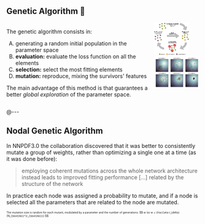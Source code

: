 ## Genetic Algorithm 🧬

<div style="display: flex">
  <div>
    <p>
      The genetic algorithm consists in:
    </p>
    <ol style="list-style-type: upper-latin">
      <li>
        generating a random initial population in the parameter space
      </li>
      <li>
        <strong>evaluation:</strong> evaluate the loss function on all the elements
      </li>
      <li>
        <strong>selection:</strong> select the most fitting elements
      </li>
      <li>
        <strong>mutation:</strong> reproduce, mixing the survivors' features
      </li>
    </ol>
    <p>The main advantage of this method is that guarantees a better 
    <em>global exploration</em> of the parameter space.</p>
  </div>
  <div style="height: 12em">
  <img src="assets/ga-flow.png" alt="flow diagram" style="height: 50%">
  <img src="assets/ga-evolution.png" alt="evolution" style="height: 50%">
  </div>
</div>

@---

## Nodal Genetic Algorithm

In NNPDF3.0 the collaboration discovered that it was better to consistently mutate
a group of weights, rather than optimizing a single one at a time (as it was
done before):

> employing coherent mutations across the whole network architecture instead
> leads to improved fitting performance [...] related by the structure of the
> network

<p>
  In practice each node was assigned a probability to mutate, and if a node is
  selected all the parameters that are related to the node are mutated.
</p>
<p style="font-size: 0.5em">
  The mutation size is random for each mutant, modulated by a parameter and the
  number of generations:
  $$
  w \to w + \frac{\eta r_\delta}{N_{\text{ite}}^{r_{\text{ite}}}}
  $$
</p>
